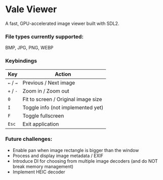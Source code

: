 # Vale Viewer #

A fast, GPU-accelerated image viewer built with SDL2.
<br/>

### File types currently supported: ###
BMP, JPG, PNG, WEBP
<br/>

### Keybindings ###

| Key       | Action                              |
|-----------|-------------------------------------|
| `←` / `→` | Previous / Next image               |
| `+` / `-` | Zoom in / Zoom out                  |
| `0`       | Fit to screen / Original image size |
| `I`       | Toggle info (not implemented yet)   |
| `F`       | Toggle fullscreen                   |
| `Esc`     | Exit application                    |

### Future challenges: ###
* Enable pan when image rectangle is bigger than the window
* Process and display image metadata / EXIF
* Introduce DI for choosing from multiple image decoders (and do NOT break memory management)
* Implement HEIC decoder
